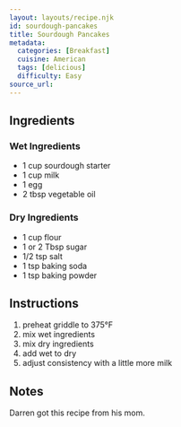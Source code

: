 ```yaml
---
layout: layouts/recipe.njk
id: sourdough-pancakes
title: Sourdough Pancakes
metadata:
  categories: [Breakfast]
  cuisine: American
  tags: [delicious]
  difficulty: Easy
source_url: 
---
```

## Ingredients

### Wet Ingredients
- 1 cup sourdough starter
- 1 cup milk
- 1 egg
- 2 tbsp vegetable oil

### Dry Ingredients
- 1 cup flour
- 1 or 2 Tbsp sugar
- 1/2 tsp salt
- 1  tsp baking soda
- 1 tsp baking powder

## Instructions

1. preheat griddle to 375°F
2. mix wet ingredients
3. mix dry ingredients
4. add wet to dry
5. adjust consistency with a little more milk

## Notes
Darren got this recipe from his mom.
